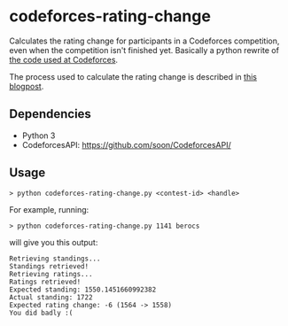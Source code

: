 # codeforces-rating-change

Calculates the rating change for participants in a Codeforces competition,
even when the competition isn't finished yet. Basically a python rewrite of
[the code used at Codeforces](https://codeforces.com/contest/1/submission/13861109).

The process used to calculate the rating change is described in
[this blogpost](https://codeforces.com/blog/entry/20762).

## Dependencies

- Python 3
- CodeforcesAPI: https://github.com/soon/CodeforcesAPI/

## Usage

```
> python codeforces-rating-change.py <contest-id> <handle>
```

For example, running:

```
> python codeforces-rating-change.py 1141 berocs
```

will give you this output:

```
Retrieving standings...
Standings retrieved!
Retrieving ratings...
Ratings retrieved!
Expected standing: 1550.1451660992382
Actual standing: 1722
Expected rating change: -6 (1564 -> 1558)
You did badly :(
```
